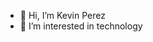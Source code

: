 - 👋 Hi, I’m Kevin Perez
- 👀 I’m interested in technology

<!---
kevin10191992/kevin10191992 is a ✨ special ✨ repository because its `README.md` (this file) appears on your GitHub profile.
You can click the Preview link to take a look at your changes.
--->
